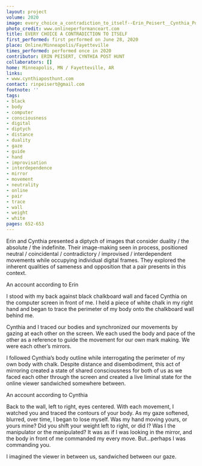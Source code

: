 ```yaml
---
layout: project
volume: 2020
image: every_choice_a_contradiction_to_itself--Erin_Peisert__Cynthia_Post_Hunt.jpg
photo_credit: www.onlineperformanceart.com
title: EVERY CHOICE A CONTRADICTION TO ITSELF
first_performed: first performed on June 28, 2020
place: Online/Minneapolis/Fayetteville
times_performed: performed once in 2020
contributor: ERIN PEISERT, CYNTHIA POST HUNT
collaborators: []
home: Minneapolis, MN / Fayetteville, AR
links:
- www.cynthiaposthunt.com
contact: rinpeisert@gmail.com
footnote: ''
tags:
- black
- body
- computer
- consciousness
- digital
- diptych
- distance
- duality
- gaze
- guide
- hand
- improvisation
- interdependence
- mirror
- movement
- neutrality
- online
- pair
- trace
- wall
- weight
- white
pages: 652-653
---
```


Erin and Cynthia presented a diptych of images that consider duality / the absolute / the indefinite. Their image-making seen in process, positioned neutral / coincidental / contradictory / improvised / interdependent movements while occupying individual digital frames. They explored the inherent qualities of sameness and opposition that a pair presents in this context.

<span class="ITALIC">An account according to Erin</span>

<span class="ITALIC">I stood with my back against black chalkboard wall and faced Cynthia on the computer screen in front of me. I held a piece of white chalk in my right hand and began to trace the perimeter of my body onto the chalkboard wall behind me. </span>

<span class="ITALIC"> </span>

<span class="ITALIC">Cynthia and I traced our bodies and synchronized our movements by gazing at each other on the screen. We each used the body and pace of the other as a reference to guide the movement for our own mark making. We were each other’s mirrors. </span>

<span class="ITALIC"> </span>

<span class="ITALIC">I followed Cynthia’s body outline while interrogating the perimeter of my own body with chalk. Despite distance and disembodiment, this act of mirroring created a state of shared consciousness for both of us as we faced each other through the screen and  created a live liminal state for the online viewer sandwiched somewhere between.</span>

 

 

<span class="ITALIC">An account according to Cynthia</span>

<span class="ITALIC">Back to the wall, left to right, eyes centered. With each movement, I watched you and traced the contours of your body. As my gaze softened, blurred, over time, I began to lose myself. Was my hand moving yours, or yours mine? Did you shift your weight left to right, or did I? Was I the manipulator or the manipulated? It was as if I was looking in the mirror, and the body in front of me commanded my every move. But...perhaps I was commanding you.</span>

<span class="ITALIC">I imagined the viewer in between us, sandwiched between our gaze.</span>